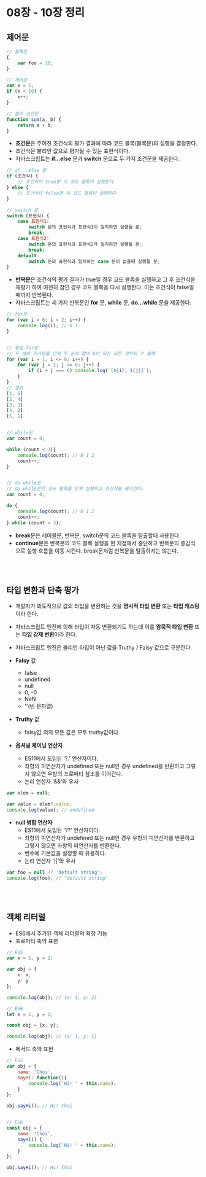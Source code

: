 # 08장 - 10장 정리

## 제어문
```javascript
// 블록문
{
    var foo = 10;
}

// 제어문
var x = 1;
if (x < 10) {
    x++;
}

// 함수 선언문
function sum(a, b) {
    return a + b;
}
```

- **조건문**은 주어진 조건식의 평가 결과에 따라 코드 블록(블록문)의 실행을 결정한다.
- 조건식은 불리언 값으로 평가될 수 있는 표현식이다.
- 자바스크립트는 **if...else** 문과 **switch** 문으로 두 가지 조건문을 재공한다.
```javascript
// if...else 문
if (조건식) {
    // 조건식이 true면 이 코드 블록이 실행된다
} else {
    // 조건식이 false면 이 코드 블록이 실행된다
}

// switch 문
switch (표현식) {
    case 표현식1:
        switch 문의 표현식과 표현식1이 일치하면 실행될 문;
        break;
    case 표현식2:
        switch 문의 표현식과 표현식2가 일치하면 실행될 문;
        break;
    default:
        switch 문의 표현식과 일치하는 case 문이 없을때 실행될 문;
}
```

- **반복문**은 조건식의 평가 결과가 true일 경우 코드 블록을 실행하고 그 후 조건식을 재평가 하여 여전히 참인 경우 코드 블록을 다시 실행한다. 이는 조건식이 false일 때까지 반복된다.
- 자바스크립트는 세 가지 반복문인 **for** 문, **while** 문, **do...while** 문을 제공한다.

```javascript
// for문
for (var i = 0; i < 2; i++) {
    console.log(i); // 0 1
}


// 중첩 for문
// 두 개의 주사위를 던져 두 눈의 합이 6이 되는 모든 경우의 수 출력
for (var i = 1; i <= 6; i++) {
    for (var j = 1; j <= 6; j++) {
        if (i + j === 6) console.log(`[${i}, ${j}]`);
    }
}
// 결과
[1, 5]
[2, 4]
[3, 3]
[4, 2]
[5, 1]


// while문
var count = 0;

while (count < 3){
    console.log(count); // 0 1 2
    count++;
}


// do while문
// do while문은 코드 블록을 먼저 실행하고 조건식을 평가한다.
var count = 0;

do {
    console.log(count); // 0 1 2
    count++;
} while (count < 3);
```

- **break**문은 레이블문, 반복문, switch문의 코드 블록을 탈출할때 사용한다.
- **continue**문은 반복문의 코드 블록 실행을 현 지점에서 중단하고 반복문의 증감식으로 실행 흐름을 이동 시킨다. break문처럼 반복문을 탈출하지는 않는다.

<br>
<br>

## 타입 변환과 단축 평가
- 개발자가 의도적으로 값의 타입을 변환하는 것을 **명시적 타입 변환** 또는 **타입 캐스팅**이라 한다.
- 자바스크립트 엔진에 의해 타입이 자동 변환되기도 하는데 이를 **암묵적 타입 변환** 또는 **타입 강제 변환**이라 한다.
- 자바스크립트 엔진은 불리언 타입이 아닌 값을 Truthy / Falsy 값으로 구분한다.
- **Falsy** 값
  - false
  - undefined
  - null
  - 0, -0
  - NaN
  - ''(빈 문자열)

- **Truthy** 값
  - falsy값 외의 모든 값은 모두 truthy값이다.

- **옵셔널 체이닝 연산자**
  - ES11에서 도입된 '?.' 연산자이다.
  - 좌항의 피연산자가 undefined 또는 null인 경우 undefined를 반환하고 그렇지 않으면 우항의 프로퍼티 참조를 이어간다.
  - 논리 연산자 '&&'와 유사
```javascript
var elem = null;

var value = elem?.value;
console.log(value); // undefined
```

- **null 병합 연산자**
  - ES11에서 도입된 '??' 연산자이다.
  - 좌항의 피연산자가 undefined 또는 null인 경우 우항의 피연산자를 반환하고 그렇지 않으면 좌항의 피연산자를 반환한다.
  - 변수에 기본값을 설정할 때 유용하다.
  - 논리 연산자 '||'와 유사
```javascript
var foo = null ?? 'default string';
console.log(foo); // "default string"
```

<br>
<br>

## 객체 리터럴
- ES6에서 추가된 객체 리터럴의 확장 기능
- 프로퍼티 축약 표현
```javascript
// ES5
var x = 1, y = 2;

var obj = {
    x: x,
    y: y
};

console.log(obj); // {x: 1, y: 2}

// ES6
let x = 1, y = 2;

const obj = {x, y};

console.log(obj); // {x: 1, y: 2}
```

- 메서드 축약 표현
```javascript
// ES5
var obj = {
    name: 'Choi',
    sayHi: function(){
        console.log('Hi! ' + this.name);
    }
};

obj.sayHi(); // Hi! Choi


// ES6
const obj = {
    name: 'Choi',
    sayHi() {
        console.log('Hi! ' + this.name);
    }
};

obj.sayHi(); // Hi! Choi
```

